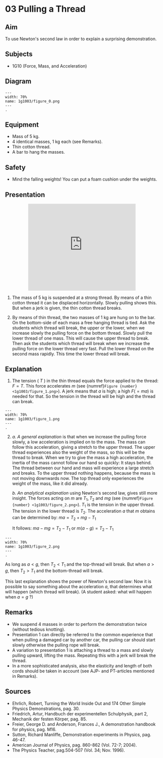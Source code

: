 # 03 Pulling a Thread 
    
  
## Aim   
 To use Newton's second law in order to explain a surprising demonstration.    
  
## Subjects   
* 1G10 (Force, Mass, and Acceleration)   

## Diagram
   
```{figure} figures/figure_0.png  
---  
width: 70%  
name: 1g1003/figure_0.png  
---  
. 
```
     
  
## Equipment   
 *  Mass of $5 \mathrm{~kg}$. 
 *  4 identical masses, $1 \mathrm{~kg}$ each (see Remarks). 
 *  Thin cotton thread. 
 *  A bar to hang the masses.   
  
## Safety   
 
 *  Mind the falling weights! You can put a foam cushion under the weights.
     
  
## Presentation   

<div style="display: flex; justify-content: center;">
    <div style="position: relative; width: 70%; height: 0; padding-bottom: 56.25%;">
        <iframe
            src="https://www.youtube.com/embed/FBIW7GdcKgU?si=4jik0LCy74sTY5LB"
            style="position: absolute; top: 0; left: 0; width: 100%; height: 100%;"
            frameborder="0"
            allow="accelerometer; autoplay; clipboard-write; encrypted-media; gyroscope; picture-in-picture"
            allowfullscreen
        ></iframe>
    </div>
</div>

1. The mass of $5 \mathrm{~kg}$ is suspended at a strong thread. By means of a thin cotton thread it can be displaced horizontally. Slowly pulling shows this. But when a jerk is given, the thin cotton thread breaks.

2. By means of thin thread, the two masses of $1 \mathrm{~kg}$ are hung on to the bar. On the bottom-side of each mass a free hanging thread is tied. Ask the students which thread will break, the upper or the lower, when we increase slowly the pulling force on the bottom thread. Slowly pull the lower thread of one mass. This will cause the upper thread to break. Then ask the students which thread will break when we increase the pulling force on the lower thread very fast. Pull the lower thread on the second mass rapidly. This time the lower thread will break.
  
## Explanation 
1. The tension ( $T$ ) in the thin thread equals the force applied to the thread: $F=T$. This force accelerates $m$ (see {numref}`Figure {number} <1g1003/figure_1.png>`). A jerk means that $a$ is high; a high $F(=m a)$ is needed for that. So the tension in the thread will be high and the thread can break.

```{figure} figures/figure_1.png  
---  
width: 70%  
name: 1g1003/figure_1.png  
---  
. 
```

2. *a.  A general explanation*  is that when we increase the pulling force slowly, a low acceleration is implied on to the mass. The mass can follow this acceleration, giving a stretch to the upper thread. The upper thread experiences also the weight of the mass, so this will be the thread to break. When we try to give the mass a high acceleration, the inertia of the mass cannot follow our hand so quickly: It stays behind. The thread between our hand and mass will experience a large stretch and breaks. To the upper thread nothing happens, because the mass is not moving downwards now. The top thread only experiences the weight of the mass, like it did already.

    *b. An analytical explanation* using Newton's second law, gives still more insight. The forces acting on $m$ are $T_{1}, T_{2}$ and $m g$ (see {numref}`Figure {number} <1g1003/figure_2.png>`). $T_{1}$ is the tension in the upper thread. The tension in the lower thread is $T_{2}$. The acceleration $a$ that $m$ obtains can be determined by: $m a=T_{2}+m g-T_{1}$

    It follows: $m a-m g=T_{2}-T_{1}$ or $m(a-g)=T_{2}-T_{1}$

```{figure} figures/figure_2.png  
---  
width: 70%  
name: 1g1003/figure_2.png  
---  
. 
```

As long as $a<g$, then $T_{2}<T_{1}$ and the top-thread will break. But when $a>g$, then $T_{2}>T_{1}$ and the bottom-thread will break.

This last explanation shows the power of Newton's second law: Now it is possible to say something about the acceleration $a$, that determines what will happen (which thread will break). (A student asked: what will happen when $a=g$ ?)  
  
## Remarks
 *  We suspend 4 masses in order to perform the demonstration twice (without tedious knotting). 
 *  Presentation 1 can directly be referred to the common experience that when pulling a damaged car by another car, the pulling car should start slowly otherwise the pulling rope will break. 
 *  A variation to presentation 1 is attaching a thread to a mass and slowly pulling upward, lifting the mass. Repeating this with a jerk will break the thread. 
 *  In a more sophisticated analysis, also the elasticity and length of both cords should be taken in account (see AJP- and PT-articles mentioned in Remarks).
   
  
## Sources
 *  Ehrlich, Robert, Turning the World Inside Out and 174 Other Simple Physics Demonstrations, pag. 30. 
 *  Friedrich, Artur, Handbuch der experimentellen Schulphysik, part 2, Mechanik der festen Körper, pag. 85. 
 *  Freier, George D. and Anderson, Frances J., A demonstration handbook for physics, pag. M16. 
 *  Sutton, Richard Manliffe, Demonstration experiments in Physics, pag. 46-47. 
 *  American Journal of Physics, pag. 860-862 (Vol. 72-7; 2004). 
 *  The Physics Teacher, pag.504-507 (Vol. 34; Nov. 1996).
  
